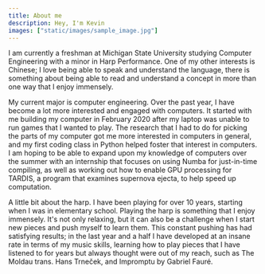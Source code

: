 ```yaml
---
title: About me
description: Hey, I'm Kevin
images: ["static/images/sample_image.jpg"]
---
```


I am currently a freshman at Michigan State University studying Computer Engineering with 
a minor in Harp Performance. One of my other interests is Chinese; I love being able to speak and 
understand the language, there is something about being able to read and understand a concept in 
more than one way that I enjoy immensely. 

My current major is computer engineering. Over the past year, I have become a lot more interested and 
engaged with computers. It started with me building my computer in February 2020 after my laptop 
was unable to run games that I wanted to play. The research that I had to do for picking the parts of 
my computer got me more interested in computers in general, and  my first coding class in Python helped 
foster that interest in computers. I am hoping to be able to expand upon my knowledge of computers over 
the summer with an internship that focuses on using Numba for just-in-time compiling, as well as working 
out how to enable GPU processing for TARDIS, a program that examines supernova ejecta, to help speed 
up computation.

A little bit about the harp. I have been playing for over 10 years, starting when I was in 
elementary school. Playing the harp is something that I enjoy immensely. It's not only relaxing, 
but it can also be a challenge when I start new pieces and push myself to learn them. This constant
pushing has had satisfying results; in the last year and a half I have developed at an insane rate 
in terms of my music skills, learning how to play pieces that I have listened to for years but always 
thought were out of my reach, such as The Moldau trans. Hans Trneček, and Impromptu by Gabriel Fauré. 


<!--
I won a National Gold Medal in Harp Level 2 from the Royal Conservatory of Music in 2014, 
and the National Gold Medal in Harp Level 4 from the Royal Conservatory of Music in 2016. 
I won First Class Honors with Distinction Level 8 in Harp in 2019. -->